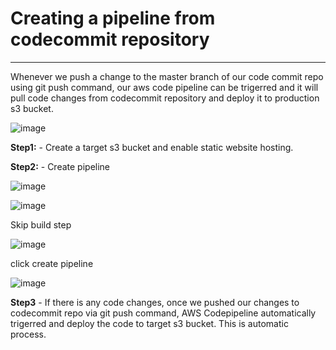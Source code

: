 # Creating a pipeline from codecommit repository

---

Whenever we push a change to the master branch of our code commit repo using git push command, our aws code pipeline can be trigerred and it will pull code changes from codecommit repository and deploy it to production s3 bucket.

![image](https://user-images.githubusercontent.com/94220395/141649344-545e0e41-5ccb-4106-9918-e62cf3505b05.png)


**Step1:** - Create a target s3 bucket and enable static website hosting.


**Step2:** - Create pipeline

![image](https://user-images.githubusercontent.com/94220395/141649565-275bff4f-c019-40a0-9a2e-c1c88bcc3330.png)


![image](https://user-images.githubusercontent.com/94220395/141649829-569a8236-7b54-4f7b-a68a-ce7bd3fc8ab0.png)


Skip build step

![image](https://user-images.githubusercontent.com/94220395/141650418-c2105fea-989f-4d90-9ced-b14dfdacffb1.png)

click create pipeline

![image](https://user-images.githubusercontent.com/94220395/141650569-705c0d7d-239c-4421-a5cc-1bace2d76320.png)

**Step3** - If there is any code changes, once we pushed our changes to codecommit repo via git push command, AWS Codepipeline automatically trigerred and deploy the code to target s3 bucket. This is automatic process.
